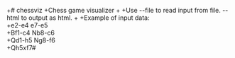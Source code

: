 +# chessviz
+Chess game visualizer
+
+Use --file <path> to read input from file. --html to output as html.
+
+Example of input data:<br>
+e2-e4 e7-e5<br>
+Bf1-c4 Nb8-c6<br>
+Qd1-h5 Ng8-f6<br>
+Qh5xf7#<br>
